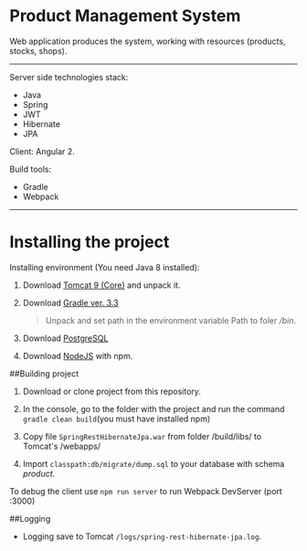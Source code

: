 Product Management System
=========================
Web application produces the system, working with resources (products, stocks, shops).

***

Server side technologies stack: 
- Java
- Spring
- JWT
- Hibernate
- JPA

Client: Angular 2.

Build tools: 
- Gradle
- Webpack

***

Installing the project
===================================
Installing environment (You need Java 8 installed):

1. Download [Tomcat 9 (Core)](http://tomcat.apache.org/download-90.cgi) and unpack it.

2. Download [Gradle ver. 3.3](https://gradle.org/install#manually)
    >Unpack and set path in the environment variable Path to foler */bin*.
 
3. Download [PostgreSQL](https://www.postgresql.org/download/windows/)

4. Download [NodeJS](https://nodejs.org/en/download/) with npm.

##Building project

1. Download or clone project from this repository.

2. In the console, go to the folder with the project and run the command `gradle clean build`(you must have installed npm)

3. Copy file `SpringRestHibernateJpa.war` from folder /build/libs/ to Tomcat's /webapps/

4. Import `classpath:db/migrate/dump.sql` to your database with schema *product*.

To debug the client use `npm run server` to run Webpack DevServer (port :3000)

##Logging

* Logging save to Tomcat `/logs/spring-rest-hibernate-jpa.log`.